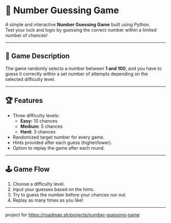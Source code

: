 # 🎯 Number Guessing Game

A simple and interactive **Number Guessing Game** built using Python.  
Test your luck and logic by guessing the correct number within a limited number of chances!

---

## 🧩 Game Description

The game randomly selects a number between **1 and 100**, and you have to guess it correctly within a set number of attempts depending on the selected difficulty level.

---

## 🏆 Features

- Three difficulty levels:
  - **Easy:** 10 chances  
  - **Medium:** 5 chances  
  - **Hard:** 3 chances  
- Randomized target number for every game.
- Hints provided after each guess (higher/lower).
- Option to replay the game after each round.

---

## 🕹️ Game Flow

1. Choose a difficulty level.
2. Input your guesses based on the hints.
3. Try to guess the number before your chances run out.
4. Replay as many times as you like!
---
project for https://roadmap.sh/projects/number-guessing-game
